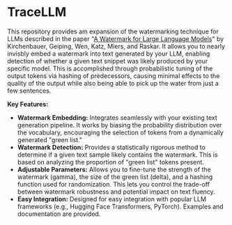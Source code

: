 # TraceLLM

This repository provides am expansion of the watermarking technique for LLMs described in the paper "[A Watermark for Large Language Models](https://arxiv.org/abs/2301.10226)" by Kirchenbauer, Geiping, Wen, Katz, Miers, and Raskar.  It allows you to nearly invisbly embed a watermark into text generated by your LLM, enabling detection of whether a given text snippet was likely produced by your specific model.  ​​This is accomplished through probabilistic tuning of the output tokens via hashing of predecessors, causing minimal effects to the quality of the output while also being able to pick up the water from just a few sentences.

**Key Features:**

*   **Watermark Embedding:**  Integrates seamlessly with your existing text generation pipeline.  It works by biasing the probability distribution over the vocabulary, encouraging the selection of tokens from a dynamically generated "green list."
*   **Watermark Detection:**  Provides a statistically rigorous method to determine if a given text sample likely contains the watermark.  This is based on analyzing the proportion of "green list" tokens present.
*   **Adjustable Parameters:**  Allows you to fine-tune the strength of the watermark (gamma), the size of the green list (delta), and a hashing function used for randomization.  This lets you control the trade-off between watermark robustness and potential impact on text fluency.
*   **Easy Integration:** Designed for easy integration with popular LLM frameworks (e.g., Hugging Face Transformers, PyTorch).  Examples and documentation are provided.
